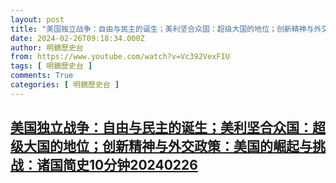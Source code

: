 ```yaml
---
layout: post
title: "美国独立战争：自由与民主的诞生；美利坚合众国：超级大国的地位；创新精神与外交政策：美国的崛起与挑战：诸国简史10分钟20240226"
date: 2024-02-26T09:18:34.000Z
author: 明鏡歷史台
from: https://www.youtube.com/watch?v=Vc392VexFIU
tags: [ 明鏡歷史台 ]
comments: True
categories: [ 明鏡歷史台 ]
---
```

<!--1708939114000-->
[美国独立战争：自由与民主的诞生；美利坚合众国：超级大国的地位；创新精神与外交政策：美国的崛起与挑战：诸国简史10分钟20240226](https://www.youtube.com/watch?v=Vc392VexFIU)
------

<div>

</div>
